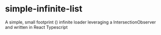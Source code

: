 # simple-infinite-list
A simple, small footprint () infinite loader leveraging a IntersectionObserver and written in React Typescript
